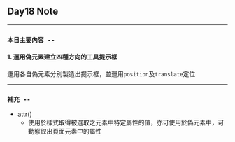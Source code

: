 ## **Day18 Note**

---

### `本日主要內容 --`

#### 1. 運用偽元素建立四種方向的工具提示框

運用各自偽元素分別製造出提示框，並運用`position`及`translate`定位

---

### **`補充 --`**

- attr()
  - 使用於樣式取得被選取之元素中特定屬性的值，亦可使用於偽元素中，可動態取出頁面元素中的屬性
